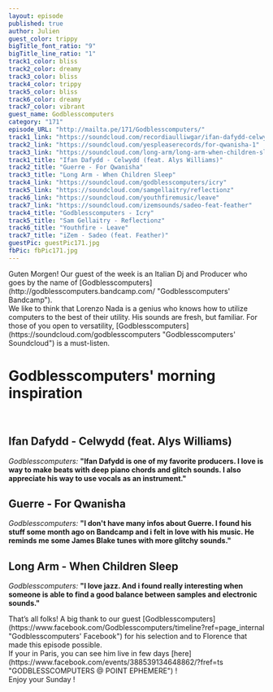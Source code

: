 ```yaml
---
layout: episode
published: true
author: Julien
guest_color: trippy
bigTitle_font_ratio: "9"
bigTitle_line_ratio: "1"
track1_color: bliss
track2_color: dreamy
track3_color: bliss
track4_color: trippy
track5_color: bliss
track6_color: dreamy
track7_color: vibrant
guest_name: Godblesscomputers
category: "171"
episode_URL: "http://mailta.pe/171/Godblesscomputers/"
track1_link: "https://soundcloud.com/recordiaulliwgar/ifan-dafydd-celwydd"
track2_link: "https://soundcloud.com/yespleaserecords/for-qwanisha-1"
track3_link: "https://soundcloud.com/long-arm/long-arm-when-children-sleep"
track1_title: "Ifan Dafydd - Celwydd (feat. Alys Williams)"
track2_title: "Guerre - For Qwanisha"
track3_title: "Long Arm - When Children Sleep"
track4_link: "https://soundcloud.com/godblesscomputers/icry"
track5_link: "https://soundcloud.com/samgellaitry/reflectionz"
track6_link: "https://soundcloud.com/youthfiremusic/leave"
track7_link: "https://soundcloud.com/izemsounds/sadeo-feat-feather"
track4_title: "Godblesscomputers - Icry"
track5_title: "Sam Gellaitry - Reflectionz"
track6_title: "Youthfire - Leave"
track7_title: "iZem - Sadeo (feat. Feather)"
guestPic: guestPic171.jpg
fbPic: fbPic171.jpg
---
```


<p id="introduction">
Guten Morgen! Our guest of the week is an Italian Dj and Producer who goes by the name of [Godblesscomputers](http://godblesscomputers.bandcamp.com/ "Godblesscomputers' Bandcamp"). 
<br>
We like to think that Lorenzo Nada is a genius who knows how to utilize computers to the best of their utility.  His sounds are fresh, but familiar. For those of you open to versatility, [Godblesscomputers](https://soundcloud.com/godblesscomputers "Godblesscomputers' Soundcloud") is a must-listen. 
</p>

# Godblesscomputers' morning inspiration
<br>

## Ifan Dafydd - Celwydd (feat. Alys Williams)
_Godblesscomputers:_ **"**Ifan Dafydd is one of my favorite producers. I love is way to make beats with deep piano chords and glitch sounds. I also appreciate his way to use vocals as an instrument.**"**
 
## Guerre - For Qwanisha
_Godblesscomputers:_ **"**I don't have many infos about Guerre. I found his stuff some month ago on Bandcamp and i felt in love with his music. He reminds me some James Blake tunes with more glitchy sounds.**"**
 
## Long Arm - When Children Sleep
_Godblesscomputers:_ **"**I love jazz. And i found really interesting when someone is able to find a good balance between samples and electronic sounds.**"** 

<p id="outroduction">
That’s all folks! A big thank to our guest [Godblesscomputers](https://www.facebook.com/Godblesscomputers/timeline?ref=page_internal "Godblesscomputers' Facebook") for his selection and to Florence that made this episode possible. 
<br>
If your in Paris, you can see him live in few days [here](https://www.facebook.com/events/388539134648862/?fref=ts "GODBLESSCOMPUTERS @ POINT EPHEMERE") ! 
<br>
Enjoy your Sunday !
</p>